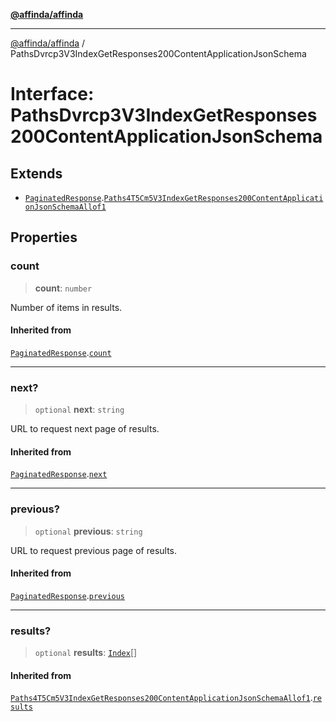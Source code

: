 [**@affinda/affinda**](../README.md)

***

[@affinda/affinda](../globals.md) / PathsDvrcp3V3IndexGetResponses200ContentApplicationJsonSchema

# Interface: PathsDvrcp3V3IndexGetResponses200ContentApplicationJsonSchema

## Extends

- [`PaginatedResponse`](PaginatedResponse.md).[`Paths4T5Cm5V3IndexGetResponses200ContentApplicationJsonSchemaAllof1`](Paths4T5Cm5V3IndexGetResponses200ContentApplicationJsonSchemaAllof1.md)

## Properties

### count

> **count**: `number`

Number of items in results.

#### Inherited from

[`PaginatedResponse`](PaginatedResponse.md).[`count`](PaginatedResponse.md#count)

***

### next?

> `optional` **next**: `string`

URL to request next page of results.

#### Inherited from

[`PaginatedResponse`](PaginatedResponse.md).[`next`](PaginatedResponse.md#next)

***

### previous?

> `optional` **previous**: `string`

URL to request previous page of results.

#### Inherited from

[`PaginatedResponse`](PaginatedResponse.md).[`previous`](PaginatedResponse.md#previous)

***

### results?

> `optional` **results**: [`Index`](Index.md)[]

#### Inherited from

[`Paths4T5Cm5V3IndexGetResponses200ContentApplicationJsonSchemaAllof1`](Paths4T5Cm5V3IndexGetResponses200ContentApplicationJsonSchemaAllof1.md).[`results`](Paths4T5Cm5V3IndexGetResponses200ContentApplicationJsonSchemaAllof1.md#results)
